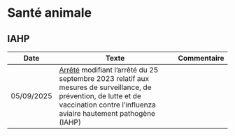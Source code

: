 # Santé animale

## IAHP

| Date       | Texte                                                                                                                                                                                                                                                                              | Commentaire |
| ---------- | ---------------------------------------------------------------------------------------------------------------------------------------------------------------------------------------------------------------------------------------------------------------------------------- | ----------- |
| 05/09/2025 | [Arrêté](https://www.legifrance.gouv.fr/download/pdf?id=rb8gm4rObqLryfLTFw-FBciB_2xLJm4p02-ys6vokME=) modifiant l’arrêté du 25 septembre 2023 relatif aux mesures de surveillance, de prévention, de lutte et de vaccination contre l’influenza aviaire hautement pathogène (IAHP) |             |
